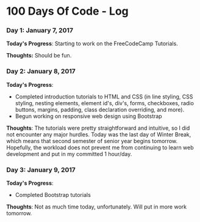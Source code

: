 # 100 Days Of Code - Log

### Day 1: January 7, 2017
**Today's Progress**:
Starting to work on the FreeCodeCamp Tutorials.

**Thoughts:**
Should be fun.

### Day 2: January 8, 2017
**Today's Progress**:
* Completed introduction tutorials to HTML and CSS (in line styling, CSS styling, nesting elements, element id's, div's, forms, checkboxes, radio buttons, margins, padding, class declaration overriding, and more).
* Begun working on responsive web design using Bootstrap

**Thoughts**:
The tutorials were pretty straightforward and intuitive, so I did not encounter any major hurdles.
Today was the last day of Winter Break, which means that second semester of senior year begins tomorrow. Hopefully, the workload does not prevent me from continuing to learn web development and put in my committed 1 hour/day.

### Day 3: January 9, 2017
**Today's Progress**:
* Completed Bootstrap tutorials

**Thoughts**:
Not as much time today, unfortunately. Will put in more work tomorrow.
